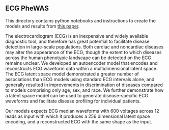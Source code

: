 ## ECG PheWAS
This directory contains python notebooks and instructions to create the models and results from 
[this paper](https://www.medrxiv.org/content/10.1101/2022.12.21.22283757v1).

The electrocardiogram (ECG) is an inexpensive and widely available diagnostic tool, and therefore has great potential 
to facilitate disease detection in large-scale populations. 
Both cardiac and noncardiac diseases may alter the appearance of the ECG, though the extent to which diseases across 
the human phenotypic landscape can be detected on the ECG remains unclear. 
We developed an autoencoder model that encodes and reconstructs ECG waveform data within a 
multidimensional latent space.
The ECG latent space model demonstrated a greater number of associations than ECG models using standard ECG intervals 
alone, and generally resulted in improvements in discrimination of diseases compared to models comprising 
only age, sex, and race. 
We further demonstrate how a latent space model can be used to generate disease-specific ECG waveforms and facilitate 
disease profiling for individual patients.

Our models expects ECG median waveforms with 600 voltages across 12 leads as input with which it produces 
a 256 dimensional latent space encoding, and a reconstructed ECG with the same shape as the input.
